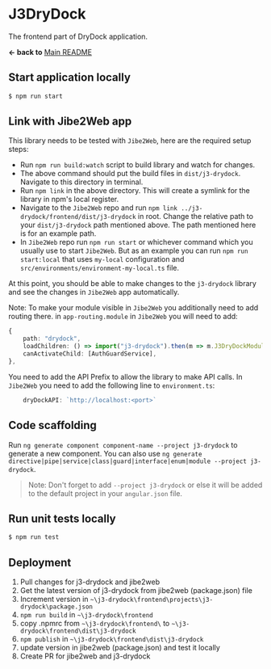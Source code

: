 # J3DryDock

The frontend part of DryDock application.

**← back to** [Main README](../README.md)


## Start application locally

```sh
$ npm run start
```

## Link with Jibe2Web app

This library needs to be tested with `Jibe2Web`, here are the required setup steps:

- Run `npm run build:watch` script to build library and watch for changes.
- The above command should put the build files in `dist/j3-drydock`. Navigate to this directory in terminal.
- Run `npm link` in the above directory. This will create a symlink for the library in npm's local register.
- Navigate to the `Jibe2Web` repo and run `npm link ../j3-drydock/frontend/dist/j3-drydock` in root. Change the relative path to your `dist/j3-drydock` path mentioned above. The path mentioned here is for an example path.
- In `Jibe2Web` repo run `npm run start` or whichever command which you usually use to start `Jibe2Web`. But as an example you can run `npm run start:local` that uses `my-local` configuration and `src/environments/environment-my-local.ts` file.

At this point, you should be able to make changes to the `j3-drydock` library and see the changes in `Jibe2Web` app automatically.

Note:
To make your module visible in `Jibe2Web` you additionally need to add routing there.
in `app-routing.module` in `Jibe2Web` you will need to add:

```ts
{
    path: "drydock",
    loadChildren: () => import("j3-drydock").then(m => m.J3DryDockModule),
    canActivateChild: [AuthGuardService],
},
```

You need to add the API Prefix to allow the library to make API calls. In `Jibe2Web` you need to add the following line to `environment.ts`:

```ts
    dryDockAPI: `http://localhost:<port>`
```

## Code scaffolding

Run `ng generate component component-name --project j3-drydock` to generate a new component. You can also use `ng generate directive|pipe|service|class|guard|interface|enum|module --project j3-drydock`.

> Note: Don't forget to add `--project j3-drydock` or else it will be added to the default project in your `angular.json` file.

## Run unit tests locally

```sh
$ npm run test
```

## Deployment
1. Pull changes for j3-drydock and jibe2web
2. Get the latest version of j3-drydock from jibe2web (package.json) file
3. Increment version in `~\j3-drydock\frontend\projects\j3-drydock\package.json`
4. `npm run build` in `~\j3-drydock\frontend`
5. copy .npmrc from `~\j3-drydock\frontend\` to `~\j3-drydock\frontend\dist\j3-drydock`
6. `npm publish` in `~\j3-drydock\frontend\dist\j3-drydock`
7. update version in jibe2web (package.json) and test it locally
8. Create PR for jibe2web and j3-drydock
